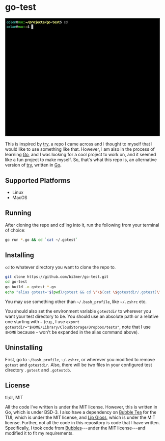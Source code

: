 # go-test

![alt text](media/example_usage.gif)

This is inspired by [try](https://github.com/tobi/try/tree/main), a repo I came across and I thought to myself that I would like to use something like that. However, I am also in the process of learning [Go](https://go.dev/), and I was looking for a cool project to work on, and it seemed like a fun project to make myself. So, that's what this repo is, an alternative version of [try](https://github.com/tobi/try/tree/main), written in [Go](https://go.dev/).

## Supported Platforms

- Linux
- MacOS

## Running

After cloning the repo and cd'ing into it, run the following from your terminal of choice:

```bash
go run *.go && cd `cat ~/.gotest`
```

## Installing

`cd` to whatever directory you want to clone the repo to.

```bash
git clone https://github.com/bi3mer/go-test.git
cd go-test
go build -o gotest *.go
echo "alias gotest='$(pwd)/gotest && cd \"\$(cat \$gotestdir/.gotest)\"'" >> ~/.bash_profile
```

You may use something other than `~/.bash_profile`, like `~/.zshrc` etc.

You should also set the environment variable `gotestdir` to wherever you want your test directory to be. You should use an absolute path or a relative one starting with `~` (e.g., I use `export gotestdir="$HOME/Library/CloudStorage/Dropbox/tests"`, note that I use `$HOME` because `~` won't be expanded in the alias command above).

## Uninstalling

First, go to `~/bash_profile`, `~/.zshrc`, or wherever you modified to remove `gotest` and `gotestdir`. Also, there will be two files in your configured test directory `.gotest` and `.gotestdb`.

## License

tl;dr, MIT

All the code I've written is under the MIT license. However, this is written in Go, which is under BSD-3. I also have a dependency on [Bubble Tea](https://github.com/charmbracelet/bubbletea) for the TUI, which is under the MIT license, and [Lip Gloss](MIT), which is under the MIT license. Further, not all the code in this repository is code that I have written. Specifically, I took code from [Bubbles](https://github.com/charmbracelet/bubbles)---under the MIT license---and modified it to fit my requirements.